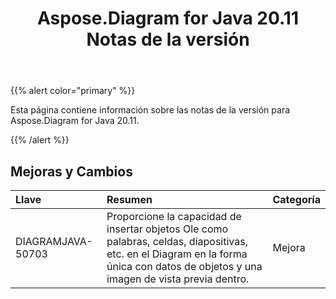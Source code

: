 ﻿---
title: Aspose.Diagram for Java 20.11 Notas de la versión
type: docs
weight: 9
url: /es/java/aspose-diagram-for-java-20-11-release-notes/
---
{{% alert color="primary" %}}

Esta página contiene información sobre las notas de la versión para Aspose.Diagram for Java 20.11.

{{% /alert %}}
## **Mejoras y Cambios**  ##

|**Llave**|**Resumen**|**Categoría**|
|:- |:- |:- |
|DIAGRAMJAVA-50703|Proporcione la capacidad de insertar objetos Ole como palabras, celdas, diapositivas, etc. en el Diagram en la forma única con datos de objetos y una imagen de vista previa dentro.|Mejora|

